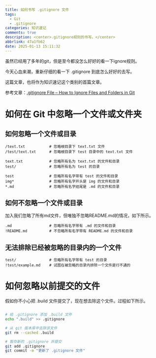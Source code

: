 ```yaml
---
title: 如何书写 .gitignore 文件
tags:
  - Git
  - .gitignore
categories: 知识速记
comments: true
description: <center>.gitignore规则的书写。</center>
abbrlink: 47a1fb62
date: 2025-01-13 15:11:32
---
```


虽然已经用了多年的git，但是至今都没怎么好好的看一下ignore规则。

今天心血来潮，重新仔细的看一下 .gitignore 到底怎么好好的去写。

这篇文章，也将作为知识速记这个类别的首篇文章。

参考文章：[.gitignore File – How to Ignore Files and Folders in Git](https://www.freecodecamp.org/news/gitignore-file-how-to-ignore-files-and-folders-in-git/)

# 如何在 Git 中忽略一个文件或文件夹

## 如何忽略一个文件或目录

```
/text.txt           # 忽略根目录下 text.txt 文件
/test/text.txt      # 忽略根目录下 test 目录中的 text.txt 文件

text.txt            # 忽略所有名为 text.txt 的文件和目录
test/               # 忽略所有名为 test 的目录

test                # 忽略所有名字带有 test 的文件和目录
img*                # 忽略所有名字开头是 img 的文件和目录
*.md                # 忽略所有名字结尾是 .md 的文件和目录
```

## 如何不忽略一个文件或目录

加入我们忽略了所有md文件，但唯独不忽略README.md的情况，如下所示。

```
.md                 # 忽略所有名字带有 .md 的文件和目录
!README.md          # 不忽略所有名字带有 README.md 的文件和目录
```

## 无法排除已经被忽略的目录内的一个文件

```
test/               # 忽略所有名字带有 test 的目录
!test/example.md    # 试图在被忽略的目录内排除一个文件是行不通的
```

# 如何忽略以前提交的文件

假如你不小心把 .build 文件提交了，现在想去除这个文件。过程如下所示。

```sh

# 给 .gitignore 添加 .build 文件
echo ".build" >> .gitignore

# 从 git 版本库中去除该文件
git rm --cached .build

# 暂存新的 .gitignore 并提交
git add .gitignore
git commit -m "更新了 .gitignore 文件"

```








